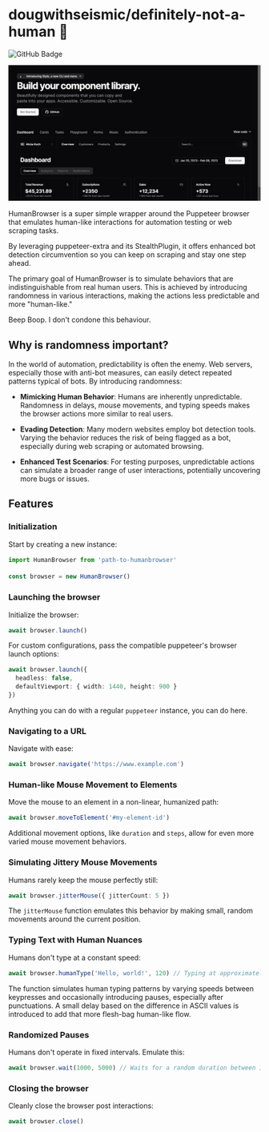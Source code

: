 # dougwithseismic/definitely-not-a-human 🤖

![GitHub Badge](https://img.shields.io/github/stars/dougwithseismic/definitely-not-a-robot?style=social&label=Star)

![Definitely Not A Robot](definitely-not-a-robot.gif)

HumanBrowser is a super simple wrapper around the Puppeteer browser that emulates human-like interactions for automation testing or web scraping tasks.

By leveraging puppeteer-extra and its StealthPlugin, it offers enhanced bot detection circumvention so you can keep on scraping and stay one step ahead.

The primary goal of HumanBrowser is to simulate behaviors that are indistinguishable from real human users. This is achieved by introducing randomness in various interactions, making the actions less predictable and more "human-like."

Beep Boop. I don't condone this behaviour.

## Why is randomness important?

In the world of automation, predictability is often the enemy. Web servers, especially those with anti-bot measures, can easily detect repeated patterns typical of bots. By introducing randomness:

- **Mimicking Human Behavior**: Humans are inherently unpredictable. Randomness in delays, mouse movements, and typing speeds makes the browser actions more similar to real users.
  
- **Evading Detection**: Many modern websites employ bot detection tools. Varying the behavior reduces the risk of being flagged as a bot, especially during web scraping or automated browsing.
  
- **Enhanced Test Scenarios**: For testing purposes, unpredictable actions can simulate a broader range of user interactions, potentially uncovering more bugs or issues.

## Features

### Initialization

Start by creating a new instance:

```typescript
import HumanBrowser from 'path-to-humanbrowser'

const browser = new HumanBrowser()
```

### Launching the browser

Initialize the browser:

```typescript
await browser.launch()
```

For custom configurations, pass the compatible puppeteer's browser launch options:

```typescript
await browser.launch({
  headless: false,
  defaultViewport: { width: 1440, height: 900 }
})
```
Anything you can do with a regular `puppeteer` instance, you can do here.

### Navigating to a URL

Navigate with ease:

```typescript
await browser.navigate('https://www.example.com')
```

### Human-like Mouse Movement to Elements

Move the mouse to an element in a non-linear, humanized path:

```typescript
await browser.moveToElement('#my-element-id')
```

Additional movement options, like `duration` and `steps`, allow for even more varied mouse movement behaviors.

### Simulating Jittery Mouse Movements

Humans rarely keep the mouse perfectly still:

```typescript
await browser.jitterMouse({ jitterCount: 5 })
```

The `jitterMouse` function emulates this behavior by making small, random movements around the current position.

### Typing Text with Human Nuances

Humans don't type at a constant speed:

```typescript
await browser.humanType('Hello, world!', 120) // Typing at approximately 120 words per minute
```

The function simulates human typing patterns by varying speeds between keypresses and occasionally introducing pauses, especially after punctuations. A small delay based on the difference in ASCII values is introduced to add that more flesh-bag human-like flow.

### Randomized Pauses

Humans don't operate in fixed intervals. Emulate this:

```typescript
await browser.wait(1000, 5000) // Waits for a random duration between 1 and 5 seconds
```

### Closing the browser

Cleanly close the browser post interactions:

```typescript
await browser.close()
```
